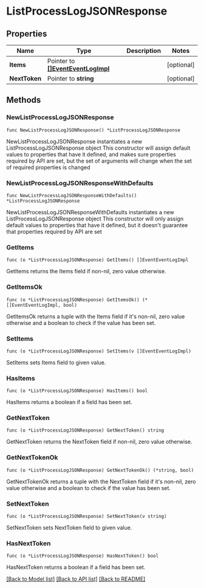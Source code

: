 # ListProcessLogJSONResponse

## Properties

Name | Type | Description | Notes
------------ | ------------- | ------------- | -------------
**Items** | Pointer to [**[]EventEventLogImpl**](EventEventLogImpl.md) |  | [optional] 
**NextToken** | Pointer to **string** |  | [optional] 

## Methods

### NewListProcessLogJSONResponse

`func NewListProcessLogJSONResponse() *ListProcessLogJSONResponse`

NewListProcessLogJSONResponse instantiates a new ListProcessLogJSONResponse object
This constructor will assign default values to properties that have it defined,
and makes sure properties required by API are set, but the set of arguments
will change when the set of required properties is changed

### NewListProcessLogJSONResponseWithDefaults

`func NewListProcessLogJSONResponseWithDefaults() *ListProcessLogJSONResponse`

NewListProcessLogJSONResponseWithDefaults instantiates a new ListProcessLogJSONResponse object
This constructor will only assign default values to properties that have it defined,
but it doesn't guarantee that properties required by API are set

### GetItems

`func (o *ListProcessLogJSONResponse) GetItems() []EventEventLogImpl`

GetItems returns the Items field if non-nil, zero value otherwise.

### GetItemsOk

`func (o *ListProcessLogJSONResponse) GetItemsOk() (*[]EventEventLogImpl, bool)`

GetItemsOk returns a tuple with the Items field if it's non-nil, zero value otherwise
and a boolean to check if the value has been set.

### SetItems

`func (o *ListProcessLogJSONResponse) SetItems(v []EventEventLogImpl)`

SetItems sets Items field to given value.

### HasItems

`func (o *ListProcessLogJSONResponse) HasItems() bool`

HasItems returns a boolean if a field has been set.

### GetNextToken

`func (o *ListProcessLogJSONResponse) GetNextToken() string`

GetNextToken returns the NextToken field if non-nil, zero value otherwise.

### GetNextTokenOk

`func (o *ListProcessLogJSONResponse) GetNextTokenOk() (*string, bool)`

GetNextTokenOk returns a tuple with the NextToken field if it's non-nil, zero value otherwise
and a boolean to check if the value has been set.

### SetNextToken

`func (o *ListProcessLogJSONResponse) SetNextToken(v string)`

SetNextToken sets NextToken field to given value.

### HasNextToken

`func (o *ListProcessLogJSONResponse) HasNextToken() bool`

HasNextToken returns a boolean if a field has been set.


[[Back to Model list]](../README.md#documentation-for-models) [[Back to API list]](../README.md#documentation-for-api-endpoints) [[Back to README]](../README.md)


